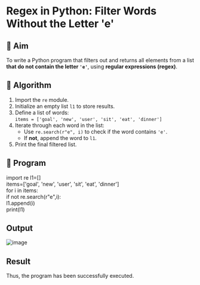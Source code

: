 # Regex in Python: Filter Words Without the Letter 'e'

## 🎯 Aim
To write a Python program that filters out and returns all elements from a list **that do not contain the letter `'e'`**, using **regular expressions (regex)**.

## 🧠 Algorithm
1. Import the `re` module.
2. Initialize an empty list `l1` to store results.
3. Define a list of words:  
   `items = ['goal', 'new', 'user', 'sit', 'eat', 'dinner']`
4. Iterate through each word in the list:
   - Use `re.search(r"e", i)` to check if the word contains `'e'`.
   - If **not**, append the word to `l1`.
5. Print the final filtered list.

## 🧾 Program
import re l1=[]   
items=['goal', 'new', 'user', 'sit', 'eat', 'dinner']    
for i in items:   
if not re.search(r"e",i):    
l1.append(i)    
print(l1)    
## Output
![image](https://github.com/user-attachments/assets/29c7f9bf-5b0f-4a03-acde-0e8cc17ac31c)


## Result
Thus, the program has been successfully executed.
